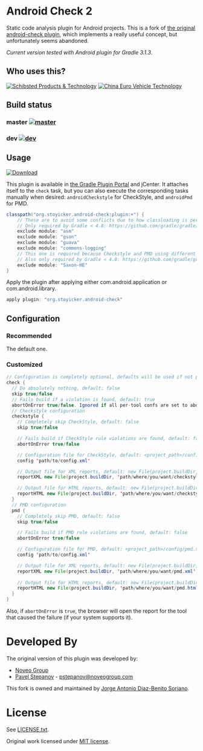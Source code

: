 Android Check 2
===============

Static code analysis plugin for Android projects.
This is a fork of [the original android-check plugin][1], which implements a really useful concept, but unfortunately seems abandoned.

*Current version tested with Android plugin for Gradle 3.1.3*.

Who uses this?
------------
[![Schibsted Products & Technology](https://i.imgur.com/YwLGGgJ.png)](http://www.schibsted.com/en/About-Schibsted/Schibsted-Products-and-Technology/)
[![China Euro Vehicle Technology](https://i.imgur.com/8OxYcwv.png)](http://www.cevt.se/)


Build status
------------

### master [![master](https://travis-ci.org/stoyicker/android-check-2.svg?branch=master)](https://travis-ci.org/stoyicker/android-check-2)
### dev [![dev](https://travis-ci.org/stoyicker/android-check-2.svg?branch=dev)](https://travis-ci.org/stoyicker/android-check-2)

Usage
-----

[ ![Download](https://api.bintray.com/packages/stoyicker-org/android-check-2/org.stoyicker.android-check/images/download.svg) ](https://bintray.com/stoyicker-org/android-check-2/org.stoyicker.android-check/_latestVersion)

This plugin is available in [the Gradle Plugin Portal](https://plugins.gradle.org/plugin/org.stoyicker.android-check) and jCenter. It attaches itself to the `check` task, but you can also execute the corresponding tasks manually when desired: `androidCheckstyle` for CheckStyle, and `androidPmd` for PMD.

```java
classpath("org.stoyicker.android-check:plugin:+") {
    // These are to avoid some conflicts due to how classloading is performed by Gradle
    // Only required by Gradle < 4.8: https://github.com/gradle/gradle/issues/5092
    exclude module: "asm"
    exclude module: "gson"
    exclude module: "guava"
    exclude module: "commons-logging"
    // This one is required because Checkstyle and PMD using different Saxon artifacts that have overlapping packages
    // Also only required by Gradle < 4.8: https://github.com/gradle/gradle/issues/5092
    exclude module: "Saxon-HE"
}
``` 

Apply the plugin after applying either com.android.application or com.android.library.

```java
apply plugin: "org.stoyicker.android-check"
```

Configuration
-------------

### Recommended

The default one.

### Customized

```java
// Configuration is completely optional, defaults will be used if not present
check {
  // Do absolutely nothing, default: false
  skip true/false
  // Fails build if a violation is found, default: true
  abortOnError true/false. Ignored if all per-tool confs are set to abortOnError false (see below)
  // Checkstyle configuration
  checkstyle {
    // Completely skip CheckStyle, default: false
    skip true/false

    // Fails build if CheckStyle rule violations are found, default: false
    abortOnError true/false

    // Configuration file for CheckStyle, default: <project_path>/config/checkstyle.xml, if non-existent then <project_path>/<module_path>/config/checkstyle.xml, if non-existent then plugin/src/main/resources/checkstyle/conf-default.xml
    config 'path/to/config.xml'

    // Output file for XML reports, default: new File(project.buildDir, 'outputs/checkstyle/checkstyle.xml')
    reportXML new File(project.buildDir, 'path/where/you/want/checkstyle.xml')

    // Output file for HTML reports, default: new File(project.buildDir, 'outputs/checkstyle/checkstyle.html')
    reportHTML new File(project.buildDir, 'path/where/you/want/checkstyle.html')
  }
  // PMD configuration
  pmd {
    // Completely skip PMD, default: false
    skip true/false

    // Fails build if PMD rule violations are found, default: false
    abortOnError true/false

    // Configuration file for PMD, default: <project_path>/config/pmd.xml, if non-existent then <project_path>/<module_path>/config/pmd.xml, if non-existent then plugin/src/main/resources/pmd/conf-default.xml
    config 'path/to/config.xml'

    // Output file for XML reports, default: new File(project.buildDir, 'outputs/pmd/pmd.xml')
    reportXML new File(project.buildDir, 'path/where/you/want/pmd.xml')
    
    // Output file for HTML reports, default: new File(project.buildDir, 'outputs/pmd/pmd.html')
    reportHTML new File(project.buildDir, 'path/where/you/want/pmd.html')
  }
}
```

Also, if `abortOnError` is `true`, the browser will open the report for the tool that caused the failure (if your system supports it).

Developed By
============

The original version of this plugin was developed by:

  - [Noveo Group][2]
  - [Pavel Stepanov](https://github.com/stefan-nsk) - <pstepanov@noveogroup.com>

This fork is owned and maintained by [Jorge Antonio Diaz-Benito Soriano](https://www.linkedin.com/in/jorgediazbenitosoriano).

License
=======

See [LICENSE.txt](LICENSE.txt).

Original work licensed under [MIT license](https://github.com/noveogroup/android-check/blob/master/LICENSE.txt).

[1]: https://github.com/noveogroup/android-check
[2]: http://noveogroup.com/
